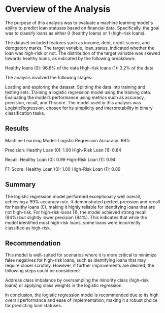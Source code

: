 
# Overview of the Analysis

The purpose of this analysis was to evaluate a machine learning model's ability to predict loan statuses based on financial data. Specifically, the goal was to classify loans as either 0 (healthy loans) or 1 (high-risk loans).

The dataset included features such as income, debt, credit scores, and derogatory marks. The target variable, loan_status, indicated whether the loan was high-risk or not. The distribution of the target variable was skewed towards healthy loans, as indicated by the following breakdown:

Healthy loans (0): 96.8% of the data
High-risk loans (1): 3.2% of the data

The analysis involved the following stages:

Loading and exploring the dataset.
Splitting the data into training and testing sets.
Training a logistic regression model using the training data.
Evaluating the model’s performance using metrics such as accuracy, precision, recall, and f1-score.
The model used in this analysis was LogisticRegression, chosen for its simplicity and interpretability in binary classification tasks.

## Results

Machine Learning Model: Logistic Regression
Accuracy: 99%

Precision:
Healthy Loan (0): 1.00
High-Risk Loan (1): 0.84

Recall:
Healthy Loan (0): 0.99
High-Risk Loan (1): 0.94

F1-Score:
Healthy Loan (0): 1.00
High-Risk Loan (1): 0.89

## Summary

The logistic regression model performed exceptionally well overall, achieving a 99% accuracy rate. It demonstrated perfect precision and recall for healthy loans (0), making it highly reliable for identifying loans that are not high-risk. For high-risk loans (1), the model achieved strong recall (94%) but slightly lower precision (84%). This indicates that while the model identified most high-risk loans, some loans were incorrectly classified as high-risk.

## Recommendation

This model is well-suited for scenarios where it is more critical to minimize false negatives for high-risk loans, such as identifying loans that may require closer scrutiny. However, if further improvements are desired, the following steps could be considered:

Address class imbalance by oversampling the minority class (high-risk loans) or applying class weights in the logistic regression.

In conclusion, the logistic regression model is recommended due to its high overall performance and ease of implementation, making it a robust choice for predicting loan statuses.
